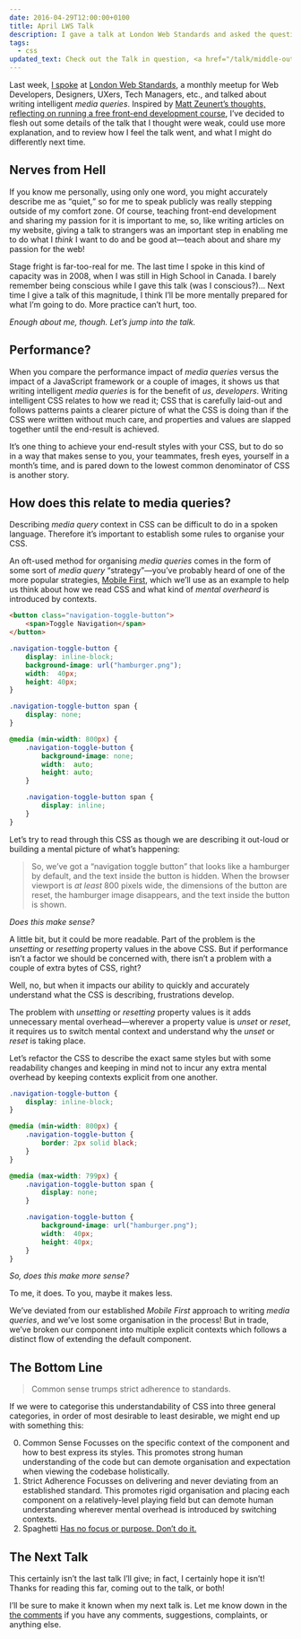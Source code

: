 ```yaml
---
date: 2016-04-29T12:00:00+0100
title: April LWS Talk
description: I gave a talk at London Web Standards and asked the question, <q>So how can we write media queries that are both consistent and succinct?</q>
tags:
  - css
updated_text: Check out the Talk in question, <a href="/talk/middle-out/">Supporting Middle-Out in CSS</a>.
---
```


Last week, [I spoke](http://londonwebstandards.org/2016/04/lws-18-april-2016-animation-chats-lwsaniquery/) at [London Web Standards](https://londonwebstandards.org/), a monthly meetup for Web Developers, Designers, UXers, Tech Managers, etc., and talked about writing intelligent *media queries*. Inspired by [Matt Zeunert’s thoughts, reflecting on running a free front-end development course](https://www.mattzeunert.com/2016/01/13/running-a-free-front-end-development-course.html), I’ve decided to flesh out some details of the talk that I thought were weak, could use more explanation, and to review how I feel the talk went, and what I might do differently next time.


## Nerves from Hell

If you know me personally, using only one word, you might accurately describe me as <q>quiet,</q> so for me to speak publicly was really stepping outside of my comfort zone. Of course, teaching front-end development and sharing my passion for it is important to me, so, like writing articles on my website, giving a talk to strangers was an important step in enabling me to do what I *think* I want to do and be good at—teach about and share my passion for the web!

Stage fright is far-too-real for me. The last time I spoke in this kind of capacity was in 2008, when I was still in High School in <span class="canada">Canada</span>. I barely remember being conscious while I gave this talk (was I conscious?)… Next time I give a talk of this magnitude, I think I’ll be more mentally prepared for what I’m going to do. More practice can’t hurt, too.

*Enough about me, though. Let’s jump into the talk.*


## Performance?

When you compare the performance impact of *media queries* versus the impact of a JavaScript framework or a couple of images, it shows us that writing intelligent *media queries* is for the benefit of *us*, *developers*. Writing intelligent CSS relates to how we read it; CSS that is carefully laid-out and follows patterns paints a clearer picture of what the CSS is doing than if the CSS were written without much care, and properties and values are slapped together until the end-result is achieved.

It’s one thing to achieve your end-result styles with your CSS, but to do so in a way that makes sense to you, your teammates, fresh eyes, yourself in a month’s time, and is pared down to the lowest common denominator of CSS is another story.


<h2 id="relation-to-media-queries">How does this relate to media queries?</h2>

Describing *media query* context in CSS can be difficult to do in a spoken language. Therefore it’s important to establish some rules to organise your CSS.

An oft-used method for organising *media queries* comes in the form of some sort of *media query* <q>strategy</q>—you’ve probably heard of one of the more popular strategies, [Mobile First](http://zurb.com/word/mobile-first "Mobile First on ZURB Word Library"), which we’ll use as an example to help us think about how we read CSS and what kind of *mental overheard* is introduced by contexts.

```html
<button class="navigation-toggle-button">
    <span>Toggle Navigation</span>
</button>
```

```css
.navigation-toggle-button {
    display: inline-block;
    background-image: url("hamburger.png");
    width:  40px;
    height: 40px;
}

.navigation-toggle-button span {
    display: none;
}

@media (min-width: 800px) {
    .navigation-toggle-button {
        background-image: none;
        width:  auto;
        height: auto;
    }

    .navigation-toggle-button span {
        display: inline;
    }
}
```

Let’s try to read through this CSS as though we are describing it out-loud or building a mental picture of what’s happening:

> So, we’ve got a <q>navigation toggle button</q> that looks like a hamburger by default, and the text inside the button is hidden. When the browser viewport is *at least* 800 pixels wide, the dimensions of the button are reset, the hamburger image disappears, and the text inside the button is shown.

*Does this make sense?*

A little bit, but it could be more readable. Part of the problem is the *unsetting* or *resetting* property values in the above CSS. But if performance isn’t a factor we should be concerned with, there isn’t a problem with a couple of extra bytes of CSS, right?

Well, no, but when it impacts our ability to quickly and accurately understand what the CSS is describing, frustrations develop.

The problem with *unsetting* or *resetting* property values is it adds unnecessary mental overhead—wherever a property value is *unset* or *reset*, it requires us to switch mental context and understand why the *unset* or *reset* is taking place.

Let’s refactor the CSS to describe the exact same styles but with some readability changes and keeping in mind not to incur any extra mental overhead by keeping contexts explicit from one another.

```css
.navigation-toggle-button {
    display: inline-block;
}

@media (min-width: 800px) {
    .navigation-toggle-button {
        border: 2px solid black;
    }
}

@media (max-width: 799px) {
    .navigation-toggle-button span {
        display: none;
    }

    .navigation-toggle-button {
        background-image: url("hamburger.png");
        width:  40px;
        height: 40px;
    }
}
```

*So, does this make more sense?*

To me, it does. To you, maybe it makes less.

We’ve deviated from our established *Mobile First* approach to writing *media queries*, and we’ve lost some organisation in the process! But in trade, we’ve broken our component into multiple explicit contexts which follows a distinct flow of extending the default component.


## The Bottom Line

> Common sense trumps strict adherence to standards.

If we were to categorise this understandability of CSS into three general categories, in order of most desirable to least desirable, we might end up with something this:

0. Common Sense
  Focusses on the specific context of the component and how to best express its styles. This promotes strong human understanding of the code but can demote organisation and expectation when viewing the codebase holistically.
0. Strict Adherence
  Focusses on delivering and never deviating from an established standard. This promotes rigid organisation and placing each component on a relatively-level playing field but can demote human understanding wherever mental overhead is introduced by switching contexts.
0. Spaghetti
  [Has no focus or purpose. Don’t do it.](https://en.wikipedia.org/wiki/Spaghetti_code "Spaghetti Code on Wikipedia")


## The Next Talk

This certainly isn’t the last talk I’ll give; in fact, I certainly hope it isn’t! Thanks for reading this far, coming out to the talk, or both!

I’ll be sure to make it known when my next talk is. Let me know down in the [the comments](#comments) if you have any comments, suggestions, complaints, or anything else.

